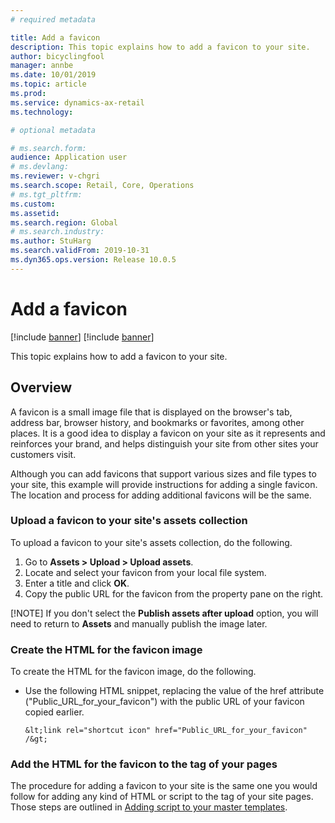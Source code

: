 ```yaml
---
# required metadata

title: Add a favicon
description: This topic explains how to add a favicon to your site.
author: bicyclingfool
manager: annbe
ms.date: 10/01/2019
ms.topic: article
ms.prod: 
ms.service: dynamics-ax-retail
ms.technology: 

# optional metadata

# ms.search.form: 
audience: Application user
# ms.devlang: 
ms.reviewer: v-chgri
ms.search.scope: Retail, Core, Operations
# ms.tgt_pltfrm: 
ms.custom: 
ms.assetid: 
ms.search.region: Global
# ms.search.industry: 
ms.author: StuHarg
ms.search.validFrom: 2019-10-31
ms.dyn365.ops.version: Release 10.0.5
---
```


# Add a favicon

[!include [banner](../includes/preview-banner.md)]
[!include [banner](../includes/banner.md)]

This topic explains how to add a favicon to your site.

## Overview

A favicon is a small image file that is displayed on the browser's tab, address bar, browser history, and bookmarks or favorites, among other places. It is a good idea to display a favicon on your site as it represents and reinforces your brand, and helps distinguish your site from other sites your customers visit. 

Although you can add favicons that support various sizes and file types to your site, this example will provide instructions for adding a single favicon. The location and process for adding additional favicons will be the same. 

### Upload a favicon to your site's assets collection

To upload a favicon to your site's assets collection, do the following.

1. Go to **Assets > Upload > Upload assets**.
1. Locate and select your favicon from your local file system.
1. Enter a title and click **OK**. 
1. Copy the public URL for the favicon from the property pane on the right.

[!NOTE]
If you don't select the **Publish assets after upload** option, you will need to return to **Assets** and manually publish the image  later. 

### Create the HTML for the favicon image

To create the HTML for the favicon image, do the following.

- Use the following HTML snippet, replacing the value of the href attribute ("Public_URL_for_your_favicon") with the public URL of your favicon copied earlier. 

  ``
  &lt;link rel="shortcut icon" href="Public_URL_for_your_favicon" /&gt;
  ``

### Add the HTML for the favicon to the <head> tag of your pages

The procedure for adding a favicon to your site is the same one you would follow for adding any kind of HTML or script to the <head> tag of your site pages. Those steps are outlined in [Adding script to your master templates](http://). 

 

 

 

 
